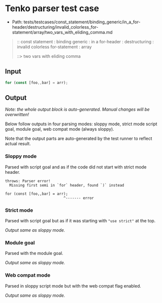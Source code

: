 # Tenko parser test case

- Path: tests/testcases/const_statement/binding_generic/in_a_for-header/destructuring/invalid_colorless_for-statement/array/two_vars_with_eliding_comma.md

> :: const statement : binding generic : in a for-header : destructuring : invalid colorless for-statement : array
>
> ::> two vars with eliding comma

## Input

`````js
for (const [foo,,bar] = arr);
`````

## Output

_Note: the whole output block is auto-generated. Manual changes will be overwritten!_

Below follow outputs in four parsing modes: sloppy mode, strict mode script goal, module goal, web compat mode (always sloppy).

Note that the output parts are auto-generated by the test runner to reflect actual result.

### Sloppy mode

Parsed with script goal and as if the code did not start with strict mode header.

`````
throws: Parser error!
  Missing first semi in `for` header, found `)` instead

for (const [foo,,bar] = arr);
                           ^------- error
`````

### Strict mode

Parsed with script goal but as if it was starting with `"use strict"` at the top.

_Output same as sloppy mode._

### Module goal

Parsed with the module goal.

_Output same as sloppy mode._

### Web compat mode

Parsed in sloppy script mode but with the web compat flag enabled.

_Output same as sloppy mode._
